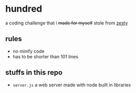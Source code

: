 # hundred
a coding challenge that i ~~made for myself~~ stole from [zesty](https://github.com/sample-text-here/hundred)

## rules
- no minify code
- has to be shorter than 101 lines

## stuffs in this repo

- `server.js` a web server made with node built in libraries

